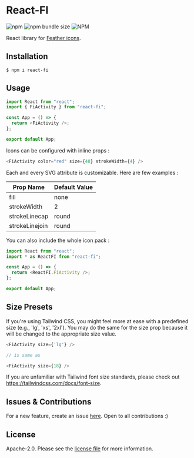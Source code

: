 # React-FI

![npm](https://img.shields.io/npm/v/react-fi)
![npm bundle size](https://img.shields.io/bundlephobia/min/react-fi)
![NPM](https://img.shields.io/npm/l/react-fi)

React library for [Feather icons](https://feathericons.com/).

## Installation

```
$ npm i react-fi
```

## Usage

```javascript
import React from "react";
import { FiActivity } from "react-fi";

const App = () => {
  return <FiActivity />;
};

export default App;
```

Icons can be configured with inline props :

```javascript
<FiActivity color="red" size={48} strokeWidth={4} />
```

Each and every SVG attribute is customizable. Here are few examples :

| Prop Name      | Default Value |
| -------------- | ------------- |
| fill           | none          |
| strokeWidth    | 2             |
| strokeLinecap  | round         |
| strokeLinejoin | round         |

You can also include the whole icon pack :

```javascript
import React from "react";
import * as ReactFI from "react-fi";

const App = () => {
  return <ReactFI.FiActivity />;
};

export default App;
```

## Size Presets

If you're using Tailwind CSS, you might feel more at ease with a predefined size (e.g., 'lg', 'xs', '2xl'). You may do the same for the size prop because it will be changed to the appropriate size value.

```javascript
<FiActivity size={'lg'} />

// is same as

<FiActivity size={18} />
```

If you are unfamiliar with Tailwind font size standards, please check out https://tailwindcss.com/docs/font-size.

## Issues & Contributions

For a new feature, create an issue [here](https://github.com/monkeyscript/react-fi/issues). Open to all contributions :)

## License

Apache-2.0. Please see the [license file](https://github.com/monkeyscript/react-fi/blob/master/LICENSE) for more information.
